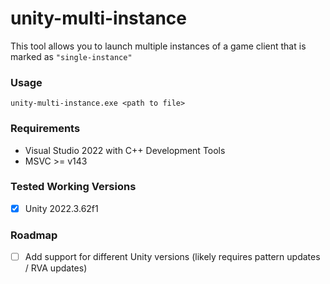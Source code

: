# unity-multi-instance
This tool allows you to launch multiple instances of a game client that is marked as `"single-instance"`

### Usage
```
unity-multi-instance.exe <path to file>
```

### Requirements
- Visual Studio 2022 with C++ Development Tools
- MSVC >= v143

### Tested Working Versions
- [x] Unity 2022.3.62f1

### Roadmap
- [ ] Add support for different Unity versions (likely requires pattern updates / RVA updates) 
